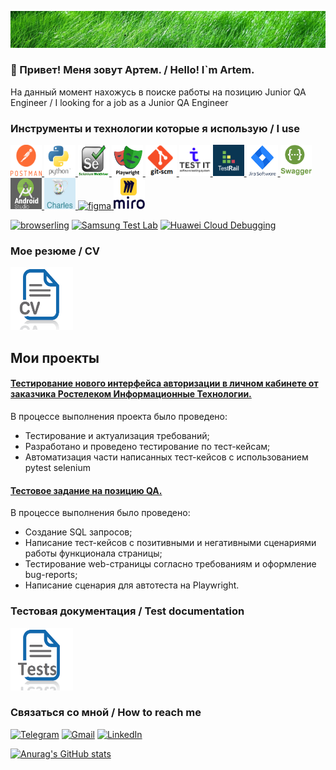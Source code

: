 [![Header](https://github.com/ArtemNovosel/ArtemNovosel/blob/master/assets/bug.jpg)](https://github.com/ArtemNovosel)

### 👋 Привет! Меня зовут Артем. / Hello! I`m Artem.

На данный момент нахожусь в поиске работы на позицию Junior QA Engineer / I looking for a job as a Junior QA Engineer 

### Инструменты и технологии которые я использую / I use


<a href="https://www.postman.com/" >
<img src="https://github.com/ArtemNovosel/ArtemNovosel/blob/master/logo/postman_full-life-cycle-api-management_1633960356020.png" alt="Postman" width="50" height="50" />
</a>
<a href="https://www.python.org/" target="_blank">
<img src="https://github.com/ArtemNovosel/ArtemNovosel/blob/master/logo/python.png" alt="Python" width="50" height="50" />
</a>
<a href="https://selenium-python.readthedocs.io/api.html" >
<img src="https://github.com/ArtemNovosel/ArtemNovosel/blob/master/logo/selenium.png" alt="selenium" width="50" height="50" />
</a>
<a href="https://playwright.dev/" >
<img src="https://github.com/ArtemNovosel/ArtemNovosel/blob/master/logo/playwright.png" alt="playwright" width="50" height="50" />
</a>
<a href="https://git-scm.com/">
<img src="https://github.com/ArtemNovosel/ArtemNovosel/blob/master/logo/git.png" alt="git" width="50" height="50" />
</a>
<a href="https://testit.software/">
<img src="https://github.com/ArtemNovosel/ArtemNovosel/blob/master/logo/testit.png" alt="testit" width="50" height="50" />
</a>
<a href="https://www.testrail.com/">
<img src="https://github.com/ArtemNovosel/ArtemNovosel/blob/master/logo/testrail.png" alt="testrail" width="50" height="50" />
</a>
<a href="https://www.atlassian.com/software/jira">
<img src="https://github.com/ArtemNovosel/ArtemNovosel/blob/master/logo/jira.png" alt="Jira" width="50" height="50" />
</a>
<a href="https://swagger.io/" >
<img src="https://github.com/ArtemNovosel/ArtemNovosel/blob/master/logo/swagger-icon.png" alt="Swagger" width="50" height="50" />
</a>
<a href="https://developer.android.com/studio" >
<img src="https://github.com/ArtemNovosel/ArtemNovosel/blob/master/logo/AndroidStudio.jpg" alt="AndroidStudio" width="50" height="50" />
</a>
<a href="https://www.charlesproxy.com/">
<img src="https://github.com/ArtemNovosel/ArtemNovosel/blob/master/logo/charles.png" alt="charles" width="50" height="50" />
</a>
<a href="https://www.figma.com/" >
<img src="https://github.com/ArtemNovosel/ArtemNovosel/blob/master/logo/figma.png" alt="figma" width="50" height="50" />
</a>
<a href="https://miro.com">
<img src="https://github.com/ArtemNovosel/ArtemNovosel/blob/master/logo/miro.png" alt="miro" width="50" height="50" />
</a>

[![browserling](https://img.shields.io/badge/-browserling-011d2f?style=for-the-badge)](https://www.browserling.com/)
[![Samsung Test Lab](https://img.shields.io/badge/-Samsung_Test_Lab-011d2f?style=for-the-badge)](https://developer.samsung.com/remote-test-lab)
[![Huawei Cloud Debugging](https://img.shields.io/badge/-Huawei_Cloud_Debugging-011d2f?style=for-the-badge&logo=Huawei&logoColor=da2643)](https://id7.cloud.huawei.com/CAS/portal/loginAuth.html?reqClientType=89&loginChannel=89000000&countryCode=pl&loginUrl=https%3A%2F%2Fid7.cloud.huawei.com%3A443%2FCAS%2Fportal%2FloginAuth.html&lang=en-us&themeName=red&clientID=6099200&service=https%3A%2F%2Foauth-login7.cloud.huawei.com%2Foauth2%2Fv2%2Flogin%3Faccess_type%3Doffline%26client_id%3D6099200%26display%3Dpage%26flowID%3D391bffed-3567-4d47-ae43-23f669eceb5f%26h%3D1635242698.4720%26lang%3Den-us%26redirect_uri%3Dhttps%253A%252F%252Fdeveloper.huawei.com%252Fconsumer%252Fen%252Fservice%252Fjosp%252Fagc%252FhandleAllianceLogin.html%26response_type%3Dcode%26scope%3Dopenid%2Bhttps%253A%252F%252Fwww.huawei.com%252Fauth%252Faccount%252Fcountry%2Bhttps%253A%252F%252Fwww.huawei.com%252Fauth%252Faccount%252Fbase.profile%26state%3D7163752%26v%3De062d5b1451df703e046e3acd87b3547b57ab2e3ba8cc3cbdb8468791b5b5474&validated=true)

### Мое резюме / CV 

<a href="https://drive.google.com/file/d/1T9ZQApVbc6MOlV5EF1sxhkd_qqoayLHL/view?usp=sharing">
<img src="https://github.com/ArtemNovosel/ArtemNovosel/blob/master/logo/unnamed.png" alt="CV" width="100" height="100" />
</a>

## Мои проекты

#### <a href="https://github.com/ArtemNovosel/PTC_QAP_tests"> Тестирование нового интерфейса авторизации в личном кабинете от заказчика Ростелеком Информационные Технологии. </a>
В процессе выполнения проекта было проведено: 

* Тестирование и актуализация требований;
* Разработано и проведено тестирование по тест-кейсам; 
* Автоматизация части написанных тест-кейсов с использованием pytest selenium

#### <a href="https://github.com/ArtemNovosel/Playwright_AutoTests"> Тестовое задание на позицию QA. </a>
В процессе выполнения было проведено: 

* Создание SQL запросов;
* Написание тест-кейсов с позитивными и негативными сценариями работы функционала страницы; 
* Тестирование web-страницы согласно требованиям и оформление bug-reports;
* Написание сценария для автотеста на Playwright.


### Тестовая документация / Test documentation

<a href="https://drive.google.com/file/d/1T9ZQApVbc6MOlV5EF1sxhkd_qqoayLHL/view?usp=sharing">
<img src="https://github.com/ArtemNovosel/ArtemNovosel/blob/master/logo/tests.png" alt="Testdocs" width="100" height="100" />
</a>



### Связаться со мной / How to reach me

[![Telegram](https://img.shields.io/badge/-Telegram-011d2f?style=for-the-badge&logo=telegram&logoColor=27A0D9)](https://t.me/arteimn)
[![Gmail](https://img.shields.io/badge/-Gmail-011d2f?style=for-the-badge&logo=gmail&logoColor=ea4537)](mailto:intqap@gmail.com)
[![LinkedIn](https://img.shields.io/badge/-LinkedIn-011d2f?style=for-the-badge&logo=LinkedIn&logoColor=007BB6)](https://www.linkedin.com/in/artem-novoselov-6a9806262/)

[![Anurag's GitHub stats](https://github-readme-stats.vercel.app/api?username=ArtemNovosel&show_icons=true)](https://github.com/anuraghazra/github-readme-stats)